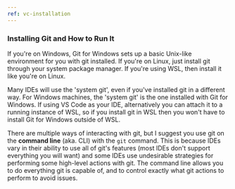 ```yaml
---
ref: vc-installation
---
```


### Installing Git and How to Run It

If you're on Windows, Git for Windows sets up a basic Unix-like environment for you with git installed. If you're on Linux, just install git through your system package manager. If you're using WSL, then install it like you're on Linux.

Many IDEs will use the 'system git', even if you've installed git in a different way. For Windows machines, the 'system git' is the one installed with Git for Windows. If using VS Code as your IDE, alternatively you can attach it to a running instance of WSL, so if you install git in WSL then you won't have to install Git for Windows outside of WSL.

There are multiple ways of interacting with git, but I suggest you use git on the **command line** (aka. CLI) with the `git` command. This is because IDEs vary in their ability to use all of git's features (most IDEs don't support everything you will want) and some IDEs use undesirable strategies for performing some high-level actions with git. The command line allows you to do everything git is capable of, and to control exactly what git actions to perform to avoid issues.
